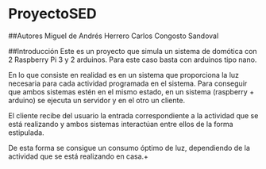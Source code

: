 # ProyectoSED

##Autores
Miguel de Andrés Herrero
Carlos Congosto Sandoval

##Introducción
Este es un proyecto que simula un sistema de domótica con 2 Raspberry Pi 3 y 2 arduinos. Para este caso basta con arduinos tipo nano.

En lo que consiste en realidad es en un sistema que proporciona la luz necesaria para cada actividad programada en el sistema. Para conseguir que ambos sistemas estén en el mismo estado, en un sistema (raspberry + arduino) se ejecuta un servidor y en el otro un cliente.

El cliente recibe del usuario la entrada correspondiente a la actividad que se está realizando y ambos sistemas interactúan entre ellos de la forma estipulada.

De esta forma se consigue un consumo óptimo de luz, dependiendo de la actividad que se está realizando en casa.+
